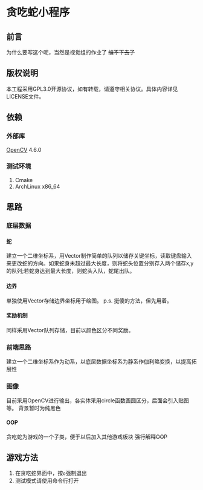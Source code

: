 # 贪吃蛇小程序
## 前言
为什么要写这个呢，当然是视觉组的作业了
~~编不下去了~~
## 版权说明
本工程采用GPL3.0开源协议，如有转载，请遵守相关协议。具体内容详见LICENSE文件。
## 依赖
### 外部库
[OpenCV](https://opencv.org/) 4.6.0
### 测试环境
1. Cmake
2. ArchLinux x86_64
## 思路
### 底层数据
#### 蛇
建立一个二维坐标系，用Vector制作简单的队列以储存关键坐标，读取键盘输入来更改蛇的方向。如果蛇身未超过最大长度，则将蛇头位置分别存入两个储存x,y的队列;若蛇身达到最大长度，则蛇头入队，蛇尾出队。
#### 边界
单独使用Vector存储边界坐标用于绘图。
p.s. 挺傻的方法，但先用着。
#### 奖励机制
同样采用Vector队列存储，目前以颜色区分不同奖励。
### 前端思路
建立一个二维坐标系作为动系，以底层数据坐标系为静系作伽利略变换，以提高拓展性
### 图像
目前采用OpenCV进行输出，各实体采用circle函数画圆区分，后面会引入贴图等。
背景暂时为纯黑色
#### OOP
贪吃蛇为游戏的一个子类，便于以后加入其他游戏板块
~~强行解释OOP~~

## 游戏方法
1. 在贪吃蛇界面中，按`o`强制退出
2. 测试模式请使用命令行打开
